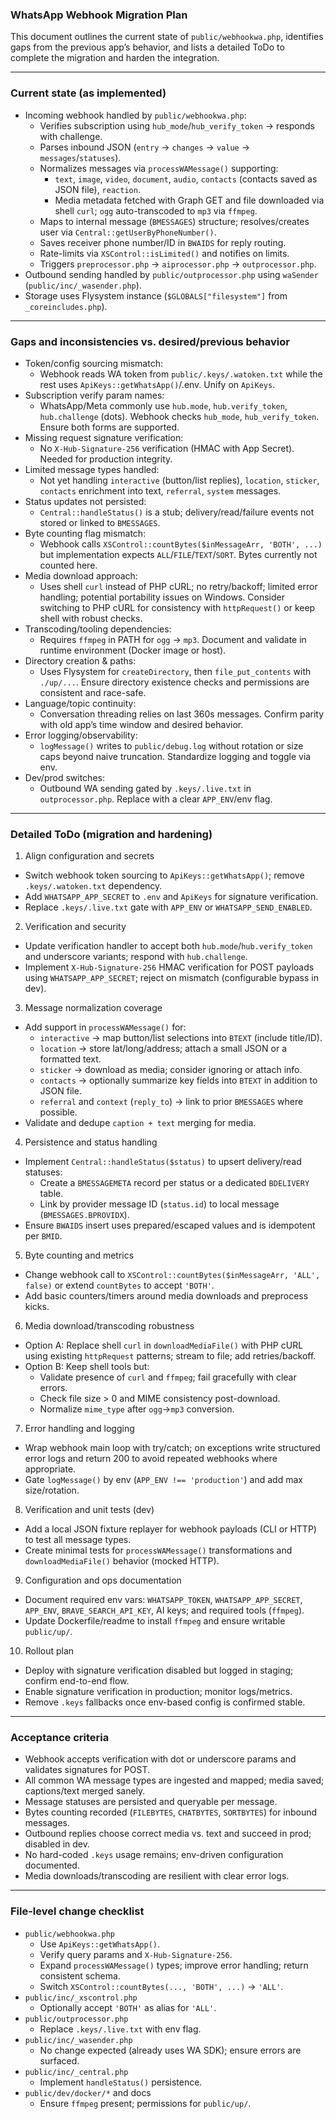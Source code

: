 ### WhatsApp Webhook Migration Plan

This document outlines the current state of `public/webhookwa.php`, identifies gaps from the previous app’s behavior, and lists a detailed ToDo to complete the migration and harden the integration.

---

### Current state (as implemented)
- Incoming webhook handled by `public/webhookwa.php`:
  - Verifies subscription using `hub_mode`/`hub_verify_token` → responds with challenge.
  - Parses inbound JSON (`entry` → `changes` → `value` → `messages`/`statuses`).
  - Normalizes messages via `processWAMessage()` supporting:
    - `text`, `image`, `video`, `document`, `audio`, `contacts` (contacts saved as JSON file), `reaction`.
    - Media metadata fetched with Graph GET and file downloaded via shell `curl`; `ogg` auto-transcoded to `mp3` via `ffmpeg`.
  - Maps to internal message (`BMESSAGES`) structure; resolves/creates user via `Central::getUserByPhoneNumber()`.
  - Saves receiver phone number/ID in `BWAIDS` for reply routing.
  - Rate-limits via `XSControl::isLimited()` and notifies on limits.
  - Triggers `preprocessor.php` → `aiprocessor.php` → `outprocessor.php`.
- Outbound sending handled by `public/outprocessor.php` using `waSender` (`public/inc/_wasender.php`).
- Storage uses Flysystem instance (`$GLOBALS["filesystem"]` from `_coreincludes.php`).

---

### Gaps and inconsistencies vs. desired/previous behavior
- Token/config sourcing mismatch:
  - Webhook reads WA token from `public/.keys/.watoken.txt` while the rest uses `ApiKeys::getWhatsApp()`/.env. Unify on `ApiKeys`.
- Subscription verify param names:
  - WhatsApp/Meta commonly use `hub.mode`, `hub.verify_token`, `hub.challenge` (dots). Webhook checks `hub_mode`, `hub_verify_token`. Ensure both forms are supported.
- Missing request signature verification:
  - No `X-Hub-Signature-256` verification (HMAC with App Secret). Needed for production integrity.
- Limited message types handled:
  - Not yet handling `interactive` (button/list replies), `location`, `sticker`, `contacts` enrichment into text, `referral`, `system` messages.
- Status updates not persisted:
  - `Central::handleStatus()` is a stub; delivery/read/failure events not stored or linked to `BMESSAGES`.
- Byte counting flag mismatch:
  - Webhook calls `XSControl::countBytes($inMessageArr, 'BOTH', ...)` but implementation expects `ALL`/`FILE`/`TEXT`/`SORT`. Bytes currently not counted here.
- Media download approach:
  - Uses shell `curl` instead of PHP cURL; no retry/backoff; limited error handling; potential portability issues on Windows. Consider switching to PHP cURL for consistency with `httpRequest()` or keep shell with robust checks.
- Transcoding/tooling dependencies:
  - Requires `ffmpeg` in PATH for `ogg` → `mp3`. Document and validate in runtime environment (Docker image or host).
- Directory creation & paths:
  - Uses Flysystem for `createDirectory`, then `file_put_contents` with `./up/...`. Ensure directory existence checks and permissions are consistent and race-safe.
- Language/topic continuity:
  - Conversation threading relies on last 360s messages. Confirm parity with old app’s time window and desired behavior.
- Error logging/observability:
  - `logMessage()` writes to `public/debug.log` without rotation or size caps beyond naive truncation. Standardize logging and toggle via env.
- Dev/prod switches:
  - Outbound WA sending gated by `.keys/.live.txt` in `outprocessor.php`. Replace with a clear `APP_ENV`/env flag.

---

### Detailed ToDo (migration and hardening)
1) Align configuration and secrets
- Switch webhook token sourcing to `ApiKeys::getWhatsApp()`; remove `.keys/.watoken.txt` dependency.
- Add `WHATSAPP_APP_SECRET` to `.env` and `ApiKeys` for signature verification.
- Replace `.keys/.live.txt` gate with `APP_ENV` or `WHATSAPP_SEND_ENABLED`.

2) Verification and security
- Update verification handler to accept both `hub.mode`/`hub.verify_token` and underscore variants; respond with `hub.challenge`.
- Implement `X-Hub-Signature-256` HMAC verification for POST payloads using `WHATSAPP_APP_SECRET`; reject on mismatch (configurable bypass in dev).

3) Message normalization coverage
- Add support in `processWAMessage()` for:
  - `interactive` → map button/list selections into `BTEXT` (include title/ID).
  - `location` → store lat/long/address; attach a small JSON or a formatted text.
  - `sticker` → download as media; consider ignoring or attach info.
  - `contacts` → optionally summarize key fields into `BTEXT` in addition to JSON file.
  - `referral` and `context` (`reply_to`) → link to prior `BMESSAGES` where possible.
- Validate and dedupe `caption + text` merging for media.

4) Persistence and status handling
- Implement `Central::handleStatus($status)` to upsert delivery/read statuses:
  - Create a `BMESSAGEMETA` record per status or a dedicated `BDELIVERY` table.
  - Link by provider message ID (`status.id`) to local message (`BMESSAGES.BPROVIDX`).
- Ensure `BWAIDS` insert uses prepared/escaped values and is idempotent per `BMID`.

5) Byte counting and metrics
- Change webhook call to `XSControl::countBytes($inMessageArr, 'ALL', false)` or extend `countBytes` to accept `'BOTH'`.
- Add basic counters/timers around media downloads and preprocess kicks.

6) Media download/transcoding robustness
- Option A: Replace shell `curl` in `downloadMediaFile()` with PHP cURL using existing `httpRequest` patterns; stream to file; add retries/backoff.
- Option B: Keep shell tools but:
  - Validate presence of `curl` and `ffmpeg`; fail gracefully with clear errors.
  - Check file size > 0 and MIME consistency post-download.
  - Normalize `mime_type` after `ogg`→`mp3` conversion.

7) Error handling and logging
- Wrap webhook main loop with try/catch; on exceptions write structured error logs and return 200 to avoid repeated webhooks where appropriate.
- Gate `logMessage()` by env (`APP_ENV !== 'production'`) and add max size/rotation.

8) Verification and unit tests (dev)
- Add a local JSON fixture replayer for webhook payloads (CLI or HTTP) to test all message types.
- Create minimal tests for `processWAMessage()` transformations and `downloadMediaFile()` behavior (mocked HTTP).

9) Configuration and ops documentation
- Document required env vars: `WHATSAPP_TOKEN`, `WHATSAPP_APP_SECRET`, `APP_ENV`, `BRAVE_SEARCH_API_KEY`, AI keys; and required tools (`ffmpeg`).
- Update Dockerfile/readme to install `ffmpeg` and ensure writable `public/up/`.

10) Rollout plan
- Deploy with signature verification disabled but logged in staging; confirm end-to-end flow.
- Enable signature verification in production; monitor logs/metrics.
- Remove `.keys` fallbacks once env-based config is confirmed stable.

---

### Acceptance criteria
- Webhook accepts verification with dot or underscore params and validates signatures for POST.
- All common WA message types are ingested and mapped; media saved; captions/text merged sanely.
- Message statuses are persisted and queryable per message.
- Bytes counting recorded (`FILEBYTES`, `CHATBYTES`, `SORTBYTES`) for inbound messages.
- Outbound replies choose correct media vs. text and succeed in prod; disabled in dev.
- No hard-coded `.keys` usage remains; env-driven configuration documented.
- Media downloads/transcoding are resilient with clear error logs.

---

### File-level change checklist
- `public/webhookwa.php`
  - Use `ApiKeys::getWhatsApp()`.
  - Verify query params and `X-Hub-Signature-256`.
  - Expand `processWAMessage()` types; improve error handling; return consistent schema.
  - Switch `XSControl::countBytes(..., 'BOTH', ...)` → `'ALL'`.
- `public/inc/_xscontrol.php`
  - Optionally accept `'BOTH'` as alias for `'ALL'`.
- `public/outprocessor.php`
  - Replace `.keys/.live.txt` with env flag.
- `public/inc/_wasender.php`
  - No change expected (already uses WA SDK); ensure errors are surfaced.
- `public/inc/_central.php`
  - Implement `handleStatus()` persistence.
- `public/dev/docker/*` and docs
  - Ensure `ffmpeg` present; permissions for `public/up/`.


